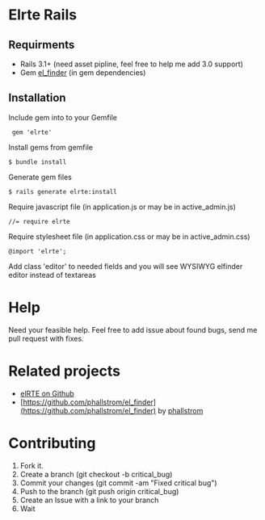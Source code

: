Elrte Rails
===========

Requirments
-----------

* Rails 3.1+ (need asset pipline, feel free to help me add 3.0 support)
* Gem [el_finder](https://github.com/phallstrom/el_finder) (in gem dependencies)

Installation
------------

Include gem into to your Gemfile

     gem 'elrte'

Install gems from gemfile

    $ bundle install

Generate gem files

    $ rails generate elrte:install

Require javascript file (in application.js or may be in active_admin.js)

    //= require elrte

Require stylesheet file (in application.css or may be in active_admin.css)

    @import 'elrte';

Add class 'editor' to needed fields and you will see WYSIWYG elfinder editor instead of textareas

Help
== 

Need your feasible help. Feel free to add issue about found bugs, send me pull request with fixes.

Related projects
== 

* [elRTE on Github](https://github.com/Studio-42/elRTE)
* [https://github.com/phallstrom/el_finder](https://github.com/phallstrom/el_finder) by [phallstrom](https://github.com/phallstrom)

Contributing
== 

1. Fork it.
2. Create a branch (git checkout -b critical_bug)
3. Commit your changes (git commit -am "Fixed critical bug")
4. Push to the branch (git push origin critical_bug)
5. Create an Issue with a link to your branch
6. Wait